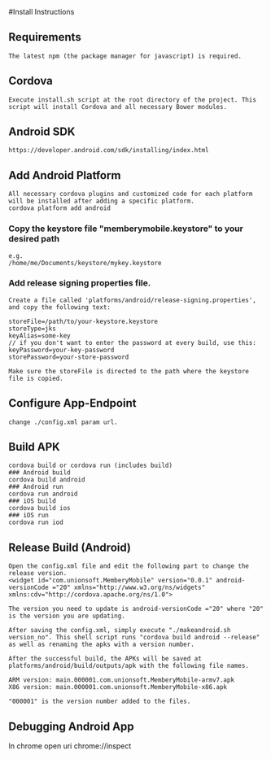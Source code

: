 #Install Instructions
## Requirements
	The latest npm (the package manager for javascript) is required.
## Cordova
	Execute install.sh script at the root directory of the project. This script will install Cordova and all necessary Bower modules.
## Android SDK
	https://developer.android.com/sdk/installing/index.html

## Add Android Platform
	All necessary cordova plugins and customized code for each platform will be installed after adding a specific platform.
	cordova platform add android
### Copy the keystore file "memberymobile.keystore" to your desired path

	e.g.
	/home/me/Documents/keystore/mykey.keystore

### Add release signing properties file.
	Create a file called 'platforms/android/release-signing.properties', and copy the following text:

	storeFile=/path/to/your-keystore.keystore
	storeType=jks
	keyAlias=some-key
	// if you don't want to enter the password at every build, use this:
	keyPassword=your-key-password
	storePassword=your-store-password

	Make sure the storeFile is directed to the path where the keystore file is copied.

## Configure App-Endpoint
	change ./config.xml param url.
## Build APK
	cordova build or cordova run (includes build)
	### Android build
	cordova build android
	### Android run
	cordova run android
	### iOS build
	cordova build ios
	### iOS run
	cordova run iod

## Release Build (Android)
	Open the config.xml file and edit the following part to change the release version.
	<widget id="com.unionsoft.MemberyMobile" version="0.0.1" android-versionCode ="20" xmlns="http://www.w3.org/ns/widgets" xmlns:cdv="http://cordova.apache.org/ns/1.0">

	The version you need to update is android-versionCode ="20" where "20" is the version you are updating.

	After saving the config.xml, simply execute "./makeandroid.sh version_no". This shell script runs "cordova build android --release" as well as renaming the apks with a version number.

	After the successful build, the APKs will be saved at platforms/android/build/outputs/apk with the following file names.

	ARM version: main.000001.com.unionsoft.MemberyMobile-armv7.apk
	X86 version: main.000001.com.unionsoft.MemberyMobile-x86.apk

	"000001" is the version number added to the files.

## Debugging Android App
In chrome open uri
	chrome://inspect
	
